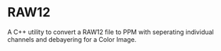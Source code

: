 # RAW12
A C++ utility to convert a RAW12 file to PPM with seperating individual channels and debayering for a Color Image.

